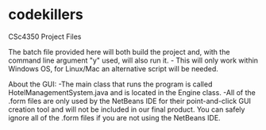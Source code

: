 codekillers
===========

CSc4350 Project Files

The batch file provided here will both build the project and, with the command line argument "y" used, will also run it.
	- This will only work within Windows OS, for Linux/Mac an alternative script will be needed.

About the GUI:
-The main class that runs the program is called HotelManagementSystem.java and is located in the Engine class.
-All of the .form files are only used by the NetBeans IDE for their point-and-click GUI creation tool and will not be included in our final product. You can safely ignore all of the .form files if you are not using the NetBeans IDE.
